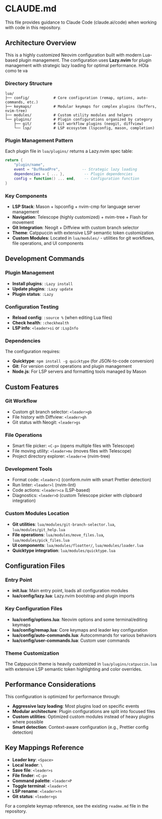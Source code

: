  # CLAUDE.md

This file provides guidance to Claude Code (claude.ai/code) when working with code in this repository.

## Architecture Overview

This is a highly customized Neovim configuration built with modern Lua-based plugin management. The configuration uses **Lazy.nvim** for plugin management with strategic lazy loading for optimal performance.
HOla como te va

### Directory Structure

```
lua/
├── config/           # Core configuration (remap, options, auto-commands, etc.)
├── keymaps/          # Modular keymaps for complex plugins (buffers, nvim-tree)
├── modules/          # Custom utility modules and helpers
└── plugins/          # Plugin configurations organized by category
    ├── git/          # Git workflow plugins (neogit, diffview)
    └── lsp/          # LSP ecosystem (lspconfig, mason, completion)
```

### Plugin Management Pattern

Each plugin file in `lua/plugins/` returns a Lazy.nvim spec table:

```lua
return {
    "plugin/name",
    event = "BufReadPre",          -- Strategic lazy loading
    dependencies = { ... },         -- Plugin dependencies
    config = function() ... end,    -- Configuration function
}
```

### Key Components

- **LSP Stack**: Mason + lspconfig + nvim-cmp for language server management
- **Navigation**: Telescope (highly customized) + nvim-tree + Flash for movement
- **Git Integration**: Neogit + Diffview with custom branch selector
- **Theme**: Catppuccin with extensive LSP semantic token customization
- **Custom Modules**: Located in `lua/modules/` - utilities for git workflows, file operations, and UI components

## Development Commands

### Plugin Management

- **Install plugins**: `:Lazy install`
- **Update plugins**: `:Lazy update`
- **Plugin status**: `:Lazy`

### Configuration Testing

- **Reload config**: `:source %` (when editing Lua files)
- **Check health**: `:checkhealth`
- **LSP info**: `<leader>si` or `:LspInfo`

### Dependencies

The configuration requires:

- **Quicktype**: `npm install -g quicktype` (for JSON-to-code conversion)
- **Git**: For version control operations and plugin management
- **Node.js**: For LSP servers and formatting tools managed by Mason

## Custom Features

### Git Workflow

- Custom git branch selector: `<leader>gb`
- File history with Diffview: `<leader>gh`
- Git status with Neogit: `<leader>gs`

### File Operations

- Smart file picker: `<C-p>` (opens multiple files with Telescope)
- File moving utility: `<leader>mv` (moves files with Telescope)
- Project directory explorer: `<leader>e` (nvim-tree)

### Development Tools

- Format code: `<leader>I` (conform.nvim with smart Prettier detection)
- Run linter: `<leader>l` (nvim-lint)
- Code actions: `<leader>ca` (LSP-based)
- Diagnostics: `<leader>D` (custom Telescope picker with clipboard integration)

### Custom Modules Location

- **Git utilities**: `lua/modules/git-branch-selector.lua`, `lua/modules/git_help.lua`
- **File operations**: `lua/modules/move_files.lua`, `lua/modules/pick_files.lua`
- **UI components**: `lua/modules/floatter/`, `lua/modules/loader.lua`
- **Quicktype integration**: `lua/modules/quicktype.lua`

## Configuration Files

### Entry Point

- **init.lua**: Main entry point, loads all configuration modules
- **lua/config/lazy.lua**: Lazy.nvim bootstrap and plugin imports

### Key Configuration Files

- **lua/config/options.lua**: Neovim options and some terminal/editing keymaps
- **lua/config/remap.lua**: Core keymaps and leader key configuration
- **lua/config/auto-commands.lua**: Autocommands for various behaviors
- **lua/config/user-commands.lua**: Custom user commands

### Theme Customization

The Catppuccin theme is heavily customized in `lua/plugins/catpuccin.lua` with extensive LSP semantic token highlighting and color overrides.

## Performance Considerations

This configuration is optimized for performance through:

- **Aggressive lazy loading**: Most plugins load on specific events
- **Modular architecture**: Plugin configurations are split into focused files
- **Custom utilities**: Optimized custom modules instead of heavy plugins where possible
- **Smart detection**: Context-aware configuration (e.g., Prettier config detection)

## Key Mappings Reference

- **Leader key**: `<Space>`
- **Local leader**: `\`
- **Save file**: `<leader>s`
- **File finder**: `<C-p>`
- **Command palette**: `<leader>P`
- **Toggle terminal**: `<leader>t`
- **LSP rename**: `<leader>rn`
- **Git status**: `<leader>gs`

For a complete keymap reference, see the existing `readme.md` file in the repository.


